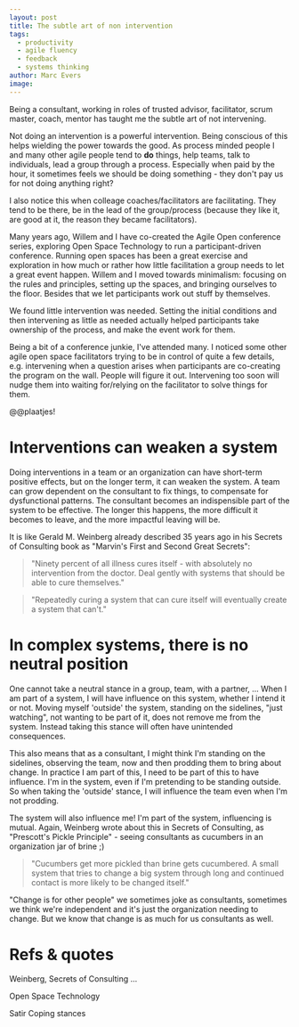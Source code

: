 ```yaml
---
layout: post
title: The subtle art of non intervention
tags:
  - productivity
  - agile fluency
  - feedback
  - systems thinking
author: Marc Evers
image: 
---
```


Being a consultant, working in roles of trusted advisor, facilitator, scrum
master, coach, mentor has taught me the subtle art of not intervening.

Not doing an intervention is a powerful intervention. Being conscious of this
helps wielding the power towards the good. As process minded people I and many
other agile people tend to **do** things, help teams, talk to individuals, lead
a group through a process. Especially when paid by the hour, it sometimes feels
we should be doing something - they don't pay us for not doing anything right?

I also notice this when colleage coaches/facilitators are facilitating. They
tend to be there, be in the lead of the group/process (because they like it, are
good at it, the reason they became facilitators).

Many years ago, Willem and I have co-created the Agile Open conference series,
exploring Open Space Technology to run a participant-driven conference. Running
open spaces has been a great exercise and exploration in how much or rather how
little facilitation a group needs to let a great event happen. Willem and I
moved towards minimalism: focusing on the rules and principles, setting up the
spaces, and bringing ourselves to the floor. Besides that we let participants
work out stuff by themselves. 

We found little intervention was needed. Setting the initial conditions and then
intervening as little as needed actually helped participants take ownership of
the process, and make the event work for them.

Being a bit of a conference junkie, I've attended many. I noticed some other
agile open space facilitators trying to be in control of quite a few details,
e.g. intervening when a question arises when participants are co-creating the
program on the wall. People will figure it out. Intervening too soon will nudge
them into waiting for/relying on the facilitator to solve things for them.

@@plaatjes!

# Interventions can weaken a system

Doing interventions in a team or an organization can have short-term positive
effects, but on the longer term, it can weaken the system. A team can grow
dependent on the consultant to fix things, to compensate for dysfunctional
patterns. The consultant becomes an indispensible part of the system to be
effective. The longer this happens, the more difficult it becomes to leave, and
the more impactful leaving will be.

It is like Gerald M. Weinberg already described 35 years ago in his Secrets of Consulting book as "Marvin's First and Second Great Secrets":

> "Ninety percent of all illness cures itself - with absolutely no intervention from the doctor. Deal gently with systems that should be able to cure themselves."

> "Repeatedly curing a system that can cure itself will eventually create a system that can't."

# In complex systems, there is no neutral position

One cannot take a neutral stance in a group, team, with a partner, ... When I am
part of a system, I will have influence on this system, whether I intend it or
not. Moving myself 'outside' the system, standing on the sidelines, "just
watching", not wanting to be part of it, does not remove me from the system.
Instead taking this stance will often have unintended consequences.

This also means that as a consultant, I might think I'm standing on the sidelines, observing the team, now and then prodding them to bring about change. In practice I am part of this, I need to be part of this to have influence. I'm in the system, even if I'm pretending to be standing outside. So when taking the 'outside' stance, I will influence the team even when I'm not prodding.

The system will also influence me! I'm part of the system, influencing is mutual. Again, Weinberg wrote about this in Secrets of Consulting, as "Prescott's Pickle Principle" - seeing consultants as cucumbers in an organization jar of brine ;) 

> "Cucumbers get more pickled than brine gets cucumbered. A small system that tries to change a big system through long and continued contact is more likely to be changed itself."

"Change is for other people" we sometimes joke as consultants, sometimes we think we're independent and it's just the organization needing to change. But we know that change is as much for us consultants as well.

# 



# Refs & quotes

Weinberg, Secrets of Consulting ...

Open Space Technology

Satir Coping stances

